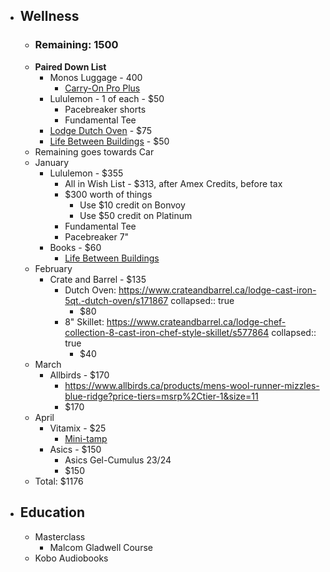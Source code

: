 - ## Wellness
	- ### Remaining: 1500
	- **Paired Down List**
		- Monos Luggage - 400
			- [Carry-On Pro Plus](https://monos.com/products/carry-on-pro-plus?variant=31756300157002)
		- Lululemon - 1 of each - $50
			- Pacebreaker shorts
			- Fundamental Tee
		- [Lodge Dutch Oven](https://www.amazon.ca/Lodge-L8DOL3-Handles-Pre-Seasoned-5-Quart/dp/B00063RWYI/ref=sr_1_3?gclid=CjwKCAiAkrWdBhBkEiwAZ9cdcMf2jL7FX4Kpa4U3vwK_E5e7JLRv9hs85MzVqanPjPTyN7-cJMjPCBoCrSsQAvD_BwE&hvadid=208446474942&hvdev=c&hvlocphy=9061009&hvnetw=g&hvqmt=e&hvrand=14105035796914527533&hvtargid=kwd-314970929890&hydadcr=21266_9444707&keywords=lodge%2Bcast-iron%2Bdutch%2Boven&qid=1672341302&sr=8-3&th=1) - $75
		- [Life Between Buildings](https://www.amazon.ca/Life-Between-Buildings-Using-Public/dp/1597268275/ref=sr_1_1?crid=3BGP9V98VXRQE&keywords=Life+between+buildings&qid=1672272918&sprefix=life+between+buildings%2Caps%2C90&sr=8-1) - $50
	- Remaining goes towards Car
	- January
		- Lululemon - $355
			- All in Wish List - $313, after Amex Credits, before tax
			- $300 worth of things
				- Use $10 credit on Bonvoy
				- Use $50 credit on Platinum
			- Fundamental Tee
			- Pacebreaker 7"
		- Books - $60
			- [Life Between Buildings](https://www.amazon.ca/Life-Between-Buildings-Using-Public/dp/1597268275/ref=sr_1_1?crid=3BGP9V98VXRQE&keywords=Life+between+buildings&qid=1672272918&sprefix=life+between+buildings%2Caps%2C90&sr=8-1)
	- February
		- Crate and Barrel - $135
			- Dutch Oven: https://www.crateandbarrel.ca/lodge-cast-iron-5qt.-dutch-oven/s171867
			  collapsed:: true
				- $80
			- 8" Skillet: https://www.crateandbarrel.ca/lodge-chef-collection-8-cast-iron-chef-style-skillet/s577864
			  collapsed:: true
				- $40
	- March
		- Allbirds - $170
			- https://www.allbirds.ca/products/mens-wool-runner-mizzles-blue-ridge?price-tiers=msrp%2Ctier-1&size=11
			- $170
	- April
		- Vitamix - $25
			- [Mini-tamp](https://www.vitamix.com/ca/en_us/shop/accessories/mini-tamper)
		- Asics - $150
			- Asics Gel-Cumulus 23/24
			- $150
	- Total: $1176
- ## Education
	- Masterclass
		- Malcom Gladwell Course
	- Kobo Audiobooks